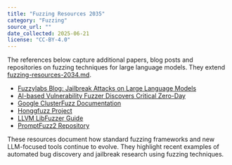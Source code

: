 ```yaml
---
title: "Fuzzing Resources 2035"
category: "Fuzzing"
source_url: ""
date_collected: 2025-06-21
license: "CC-BY-4.0"
---
```


The references below capture additional papers, blog posts and repositories on fuzzing techniques for large language models. They extend [fuzzing-resources-2034.md](fuzzing-resources-2034.md).

- [Fuzzylabs Blog: Jailbreak Attacks on Large Language Models](https://www.fuzzylabs.ai/blog-post/jailbreak-attacks-on-large-language-models)
- [AI-based Vulnerability Fuzzer Discovers Critical Zero-Day](https://www.securityweek.com/ai-based-vulnerability-fuzzer-discovers-critical-zero-day/)
- [Google ClusterFuzz Documentation](https://google.github.io/clusterfuzz/)
- [Honggfuzz Project](https://honggfuzz.dev)
- [LLVM LibFuzzer Guide](https://llvm.org/docs/LibFuzzer.html)
- [PromptFuzz2 Repository](https://github.com/sherdencooper/PromptFuzz2)

These resources document how standard fuzzing frameworks and new LLM-focused tools continue to evolve. They highlight recent examples of automated bug discovery and jailbreak research using fuzzing techniques.

